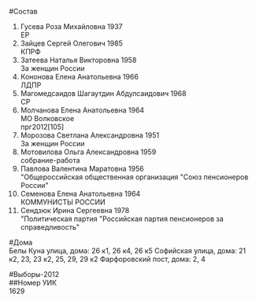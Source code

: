 #Состав  
1. Гусева Роза Михайловна 1937  
    ЕР  
2. Зайцев Сергей Олегович 1985  
    КПРФ  
3. Затеева Наталья Викторовна 1958  
    За женщин России  
4. Кононова Елена Анатольевна 1966  
    ЛДПР  
5. Магомедсаидов Шагаутдин Абдулсаидович 1968  
    СР  
6. Молчанова Елена Анатольевна 1964  
    МО Волковское  
    прг2012[105]  
7. Морозова Светлана Александровна 1951  
    За женщин России  
8. Мотовилова Ольга Александровна 1959  
    собрание-работа  
9. Павлова Валентина Маратовна 1956  
    "Общероссийская общественная организация "Союз пенсионеров России"  
10. Семенова Елена Анатольевна 1964  
    КОММУНИСТЫ РОССИИ  
11. Сендзюк Ирина Сергеевна 1978  
    "Политическая партия "Российская партия пенсионеров за справедливость"  
  
#Дома  
Белы Куна улица, дома: 26 к1, 26 к4, 26 к5 Софийская улица, дома: 21 к2, 23, 23 к2, 25, 29, 29 к2 Фарфоровский пост, дома: 2, 4  
  
#Выборы-2012  
##Номер УИК  
1629  
